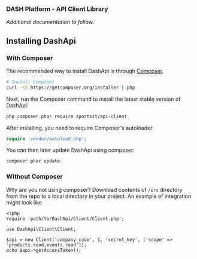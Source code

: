 ### DASH Platform - API Client Library

_Additional documentation to follow._

## Installing DashApi

### With Composer
The recommended way to install DashApi is through
[Composer](http://getcomposer.org).

```bash
# Install Composer
curl -sS https://getcomposer.org/installer | php
```

Next, run the Composer command to install the latest stable version of DashApi:

```bash
php composer.phar require sportsit/api-client
```

After installing, you need to require Composer's autoloader:

```php
require 'vendor/autoload.php';
```

You can then later update DashApi using composer:

 ```bash
composer.phar update
 ```

 ### Without Composer

 Why are you not using composer?
 Download contents of `/src` directory from the repo to a local directory in your project. An example of integration might look like
 ```
<?php
require 'path/to/DashApi/Client/Client.php';

use DashApi\Client\Client;

$api = new Client('company_code', 1, 'secret_key', ['scope' => 'products.read,events.read']);
echo $api->getAccessToken();
```
